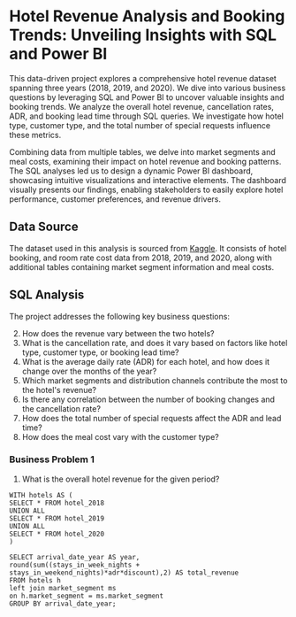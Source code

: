 # Hotel Revenue Analysis and Booking Trends: Unveiling Insights with SQL and Power BI
This data-driven project explores a comprehensive hotel revenue dataset spanning three years (2018, 2019, and 2020). We dive into various business questions by leveraging SQL and Power BI to uncover valuable insights and booking trends. We analyze the overall hotel revenue, cancellation rates, ADR, and booking lead time through SQL queries. We investigate how hotel type, customer type, and the total number of special requests influence these metrics.

Combining data from multiple tables, we delve into market segments and meal costs, examining their impact on hotel revenue and booking patterns. The SQL analyses led us to design a dynamic Power BI dashboard, showcasing intuitive visualizations and interactive elements. The dashboard visually presents our findings, enabling stakeholders to easily explore hotel performance, customer preferences, and revenue drivers.

## Data Source
The dataset used in this analysis is sourced from [Kaggle](https://www.kaggle.com/datasets/govindkrishnadas/hotel-revenue). It consists of hotel booking, and room rate cost data from 2018, 2019, and 2020, along with additional tables containing market segment information and meal costs.

## SQL Analysis
The project addresses the following key business questions:

2. How does the revenue vary between the two hotels?
3. What is the cancellation rate, and does it vary based on factors like hotel type, customer type, or booking lead time?
4. What is the average daily rate (ADR) for each hotel, and how does it change over the months of the year?
5. Which market segments and distribution channels contribute the most to the hotel's revenue?
6. Is there any correlation between the number of booking changes and the cancellation rate?
7. How does the total number of special requests affect the ADR and lead time?
8. How does the meal cost vary with the customer type?

### Business Problem 1
1. What is the overall hotel revenue for the given period?
```
WITH hotels AS (
SELECT * FROM hotel_2018
UNION ALL
SELECT * FROM hotel_2019
UNION ALL
SELECT * FROM hotel_2020
)

SELECT arrival_date_year AS year,
round(sum((stays_in_week_nights + stays_in_weekend_nights)*adr*discount),2) AS total_revenue
FROM hotels h
left join market_segment ms
on h.market_segment = ms.market_segment
GROUP BY arrival_date_year;
```

